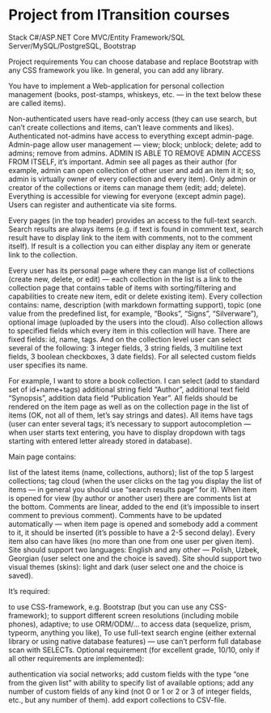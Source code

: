 # Project from ITransition courses

Stack
C#/ASP.NET Core MVC/Entity Framework/SQL Server/MySQL/PostgreSQL, Bootstrap

Project requirements
You can choose database and replace Bootstrap with any CSS framework you like. In general, you can add any library.

You have to implement a Web-application for personal collection management (books, post-stamps, whiskeys, etc. — in the text below these are called items).

Non-authenticated users have read-only access (they can use search, but can’t create collections and items, can’t leave comments and likes). Authenticated not-admins have access to everything except admin-page. Admin-page allow user management — view; block; unblock; delete; add to admins; remove from admins. ADMIN IS ABLE TO REMOVE ADMIN ACCESS FROM ITSELF, it’s important. Admin see all pages as their author (for example, admin can open collection of other user and add an item it it; so, admin is virtually owner of every collection and every item). Only admin or creator of the collections or items can manage them (edit; add; delete). Everything is accessible for viewing for everyone (except admin page). Users can register and authenticate via site forms.

Every pages (in the top header) provides an access to the full-text search. Search results are always items (e.g. if text is found in comment text, search result have to display link to the item with comments, not to the comment itself). If result is a collection you can either display any item or generate link to the collection.

Every user has its personal page where they can mange list of collections (create new, delete, or edit) — each collection in the list is a link to the collection page that contains table of items with sorting/filtering and capabilities to create new item, edit or delete existing item). Every collection contains: name, description (with markdown formatting support), topic (one value from the predefined list, for example, “Books”, “Signs”, “Silverware”), optional image (uploaded by the users into the cloud). Also collection allows to specified fields which every item in this collection will have. There are fixed fields: id, name, tags. And on the collection level user can select several of the following: 3 integer fields, 3 string fields, 3 multiline text fields, 3 boolean checkboxes, 3 date fields). For all selected custom fields user specifies its name.

For example, I want to store a book collection. I can select (add to standard set of id+name+tags) additional string field “Author”, additional text field “Synopsis”, addition data field “Publication Year”. All fields should be rendered on the item page as well as on the collection page in the list of items (OK, not all of them, let’s say strings and dates). All items have tags (user can enter several tags; it’s necessary to support autocompletion — when user starts text entering, you have to display dropdown with tags starting with entered letter already stored in database).

Main page contains:

list of the latest items (name, collections, authors);
list of the top 5 largest collections;
tag cloud (when the user clicks on the tag you display the list of items — in general you should use “search results page” for it).
When item is opened for view (by author or another user) there are comments list at the bottom. Comments are linear, added to the end (it’s impossible to insert comment to previous comment). Comments have to be updated automatically — when item page is opened and somebody add a comment to it, it should be inserted (it’s possible to have a 2-5 second delay). Every item also can have likes (no more than one from one user per given item). Site should support two languages: English and any other — Polish, Uzbek, Georgian (user select one and the choice is saved). Site should support two visual themes (skins): light and dark (user select one and the choice is saved).

It’s required:

to use CSS-framework, e.g. Bootstrap (but you can use any CSS-framework);
to support different screen resolutions (including mobile phones), adaptive;
to use ORM/ODM/... to access data (sequelize, prism, typeorm, anything you like),
To use full-text search engine (either external library or using native database features) — use can’t perform full database scan with SELECTs.
Optional requirement (for excellent grade, 10/10, only if all other requirements are implemented):

authentication via social networks;
add custom fields with the type “one from the given list” with ability to specify list of available options;
add any number of custom fields of any kind (not 0 or 1 or 2 or 3 of integer fields, etc., but any number of them).
add export collections to CSV-file.
